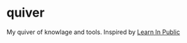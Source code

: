 # quiver
My quiver of knowlage and tools. Inspired by [Learn In Public](https://www.swyx.io/learn-in-public) 
